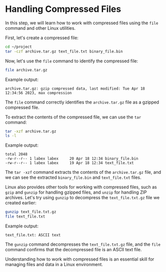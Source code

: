 # Handling Compressed Files

In this step, we will learn how to work with compressed files using the `file` command and other Linux utilities.

First, let's create a compressed file:

```bash
cd ~/project
tar -czf archive.tar.gz text_file.txt binary_file.bin
```

Now, let's use the `file` command to identify the compressed file:

```bash
file archive.tar.gz
```

Example output:

```
archive.tar.gz: gzip compressed data, last modified: Tue Apr 18 12:34:56 2023, max compression
```

The `file` command correctly identifies the `archive.tar.gz` file as a gzipped compressed file.

To extract the contents of the compressed file, we can use the `tar` command:

```bash
tar -xzf archive.tar.gz
ls -l
```

Example output:

```
total 2048
-rw-r--r-- 1 labex labex     20 Apr 18 12:34 binary_file.bin
-rw-r--r-- 1 labex labex     19 Apr 18 12:34 text_file.txt
```

The `tar -xzf` command extracts the contents of the `archive.tar.gz` file, and we can see the extracted `binary_file.bin` and `text_file.txt` files.

Linux also provides other tools for working with compressed files, such as `gzip` and `gunzip` for handling gzipped files, and `unzip` for handling ZIP archives. Let's try using `gunzip` to decompress the `text_file.txt.gz` file we created earlier:

```bash
gunzip text_file.txt.gz
file text_file.txt
```

Example output:

```
text_file.txt: ASCII text
```

The `gunzip` command decompresses the `text_file.txt.gz` file, and the `file` command confirms that the decompressed file is an ASCII text file.

Understanding how to work with compressed files is an essential skill for managing files and data in a Linux environment.
